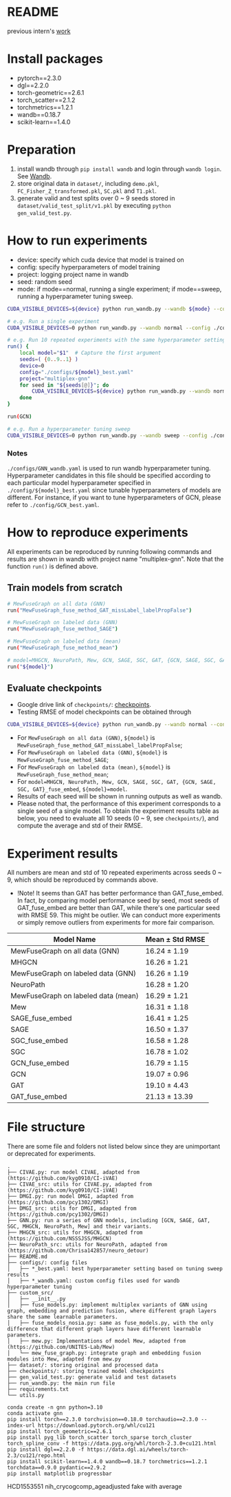 # README

previous intern's [work](https://github.com/LspongebobJH/gnn)

# Install packages
* pytorch==2.3.0
* dgl==2.2.0
* torch-geometric==2.6.1
* torch_scatter==2.1.2
* torchmetrics==1.2.1
* wandb==0.18.7
* scikit-learn==1.4.0

# Preparation
1. install wandb through `pip install wandb` and login through `wandb login`. See [Wandb](https://docs.wandb.ai/quickstart/).
2. store original data in `dataset/`, including `demo.pkl`, `FC_Fisher_Z_transformed.pkl`, `SC.pkl` and `T1.pkl`.
3. generate valid and test splits over 0 ~ 9 seeds stored in `dataset/valid_test_split/v1.pkl` by executing `python gen_valid_test.py`.

# How to run experiments

* device: specify which cuda device that model is trained on
* config: specify hyperparameters of model training
* project: logging project name in wandb
* seed: random seed
* mode: if mode==normal, running a single experiment; if mode==sweep, running a hyperparameter tuning sweep.
  
```bash
CUDA_VISIBLE_DEVICES=${device} python run_wandb.py --wandb ${mode} --config ${config} --project_name ${project} --seed ${seed}

# e.g. Run a single experiment
CUDA_VISIBLE_DEVICES=0 python run_wandb.py --wandb normal --config ./configs/SAGE_best.yaml --project_name multiplex-gnn --seed 0

# e.g. Run 10 repeated experiments with the same hyperparameter setting but different seeds
run() {
    local model="$1"  # Capture the first argument
    seeds=( {0..9..1} )
    device=0
    config="./configs/${model}_best.yaml"
    project="multiplex-gnn"
    for seed in "${seeds[@]}"; do
        CUDA_VISIBLE_DEVICES=${device} python run_wandb.py --wandb normal --config ${config} --project_name ${project} --seed $seed
    done
}

run(GCN)

# e.g. Run a hyperparameter tuning sweep
CUDA_VISIBLE_DEVICES=0 python run_wandb.py --wandb sweep --config ./configs/GNN_wandb.yaml --project_name multiplex-tune --seed 0
```

### Notes
`./configs/GNN_wandb.yaml` is used to run wandb hyperparameter tuning. Hyperparameter candidates in this file should be specified according to each particular model hyperparameter specified in `./config/${model}_best.yaml` since tunable hyperparameters of models are different. For instance, if you want to tune hyperparameters of GCN, please refer to `./config/GCN_best.yaml`.

# How to reproduce experiments
All experiments can be reproduced by running following commands and results are shown in wandb with project name "multiplex-gnn". Note that the function `run()` is defined above.

## Train models from scratch

```bash
# MewFuseGraph on all data (GNN)
run("MewFuseGraph_fuse_method_GAT_missLabel_labelPropFalse")

# MewFuseGraph on labeled data (GNN)
run("MewFuseGraph_fuse_method_SAGE")

# MewFuseGraph on labeled data (mean)
run("MewFuseGraph_fuse_method_mean")

# model=MHGCN, NeuroPath, Mew, GCN, SAGE, SGC, GAT, {GCN, SAGE, SGC, GAT}_fuse_embed,
run("${model}")
```

## Evaluate checkpoints

* Google drive link of `checkpoints/`: [checkpoints](https://drive.google.com/file/d/1J5oRsJtYmr0F4jAM73dgYFI3fU1Z8LFg/view?usp=sharing).
* Testing RMSE of model checkpoints can be obtained through

```bash
CUDA_VISIBLE_DEVICES=${device} python run_wandb.py --wandb normal --config configs/${model}_best.yaml --project_name eval --seed $seed --load_checkpoint --checkpoint_path checkpoints/${model}/seed=${seed}.pkl
```

* For `MewFuseGraph on all data (GNN)`, `${model}` is `MewFuseGraph_fuse_method_GAT_missLabel_labelPropFalse`;
* For `MewFuseGraph on labeled data (GNN)`, `${model}` is `MewFuseGraph_fuse_method_SAGE`;
* For `MewFuseGraph on labeled data (mean)`, `${model}` is `MewFuseGraph_fuse_method_mean`;
* For `model=MHGCN, NeuroPath, Mew, GCN, SAGE, SGC, GAT, {GCN, SAGE, SGC, GAT}_fuse_embed`, `${model}=model`.
* Results of each seed will be shown in running outputs as well as wandb.
* Please noted that, the performance of this experiment corresponds to a single seed of a single model. To obtain the experiment results table as below, you need to evaluate all 10 seeds (0 ~ 9, see `checkpoints/`), and compute the average and std of their RMSE.
  
# Experiment results
All numbers are mean and std of 10 repeated experiments across seeds 0 ~ 9, which should be reproduced by commands above.
* !Note! It seems than GAT has better performance than GAT_fuse_embed. In fact, by comparing model performance seed by seed, most seeds of GAT_fuse_embed are better than GAT, while there's one particular seed with RMSE 59. This might be outlier. We can conduct more experiments or simply remove outliers from experiments for more fair comparison.

| Model Name                                        | Mean ± Std RMSE     |
|---------------------------------------------------|-----------------|
| MewFuseGraph on all data (GNN)                    | 16.24 ± 1.19    |
| MHGCN                                             | 16.26 ± 1.21    |
| MewFuseGraph on labeled data (GNN)                | 16.26 ± 1.19    |
| NeuroPath                                        | 16.28 ± 1.20    |
| MewFuseGraph on labeled data (mean)               | 16.29 ± 1.21    |
| Mew                                               | 16.31 ± 1.18    |
| SAGE_fuse_embed                                   | 16.41 ± 1.25    |
| SAGE                                              | 16.50 ± 1.37    |
| SGC_fuse_embed                                    | 16.58 ± 1.28    |
| SGC                                               | 16.78 ± 1.02    |
| GCN_fuse_embed                                    | 16.79 ± 1.15    |
| GCN                                               | 19.07 ± 0.96    |
| GAT                                               | 19.10 ± 4.43    |
| GAT_fuse_embed                                    | 21.13 ± 13.39   |

# File structure
There are some file and folders not listed below since they are unimportant or deprecated for experiments.
```
.
├── CIVAE.py: run model CIVAE, adapted from (https://github.com/kyg0910/CI-iVAE)
├── CIVAE_src: utils for CIVAE.py, adapted from (https://github.com/kyg0910/CI-iVAE)
├── DMGI.py: run model DMGI, adapted from (https://github.com/pcy1302/DMGI)
├── DMGI_src: utils for DMGI, adapted from (https://github.com/pcy1302/DMGI)
├── GNN.py: run a series of GNN models, including [GCN, SAGE, GAT, SGC, MHGCN, NeuroPath, Mew] and their variants.
├── MHGCN_src: utils for MHGCN, adapted from (https://github.com/NSSSJSS/MHGCN)
├── NeuroPath_src: utils for NeuroPath, adapted from (https://github.com/Chrisa142857/neuro_detour)
├── README.md
├── configs/: config files
│   ├── *_best.yaml: best hyperparameter setting based on tuning sweep results
│   ├── *_wandb.yaml: custom config files used for wandb hyperparameter tuning
├── custom_src/
│   ├── __init__.py
│   ├── fuse_models.py: implement multiplex variants of GNN using graph, embedding and prediction fusion, where different graph layers share the same learnable parameters.
│   ├── fuse_models_nosia.py: same as fuse_models.py, with the only difference that different graph layers have different learnable parameters.
│   ├── mew.py: Implementations of model Mew, adapted from (https://github.com/UNITES-Lab/Mew)
│   └── mew_fuse_graph.py: integrate graph and embedding fusion modules into Mew, adapted from mew.py
├── dataset/: storing original and processed data
├── checkpoints/: storing trained model checkpoints 
├── gen_valid_test.py: generate valid and test datasets
├── run_wandb.py: the main run file
├── requirements.txt
└── utils.py
```


```
conda create -n gnn python=3.10
conda activate gnn
pip install torch==2.3.0 torchvision==0.18.0 torchaudio==2.3.0 --index-url https://download.pytorch.org/whl/cu121
pip install torch_geometric==2.6.1
pip install pyg_lib torch_scatter torch_sparse torch_cluster torch_spline_conv -f https://data.pyg.org/whl/torch-2.3.0+cu121.html
pip install dgl==2.2.0 -f https://data.dgl.ai/wheels/torch-2.3/cu121/repo.html
pip install scikit-learn==1.4.0 wandb==0.18.7 torchmetrics==1.2.1 torchdata==0.9.0 pydantic==2.9.2
pip install matplotlib progressbar
```

HCD1553551 nih_crycogcomp_ageadjusted fake with average